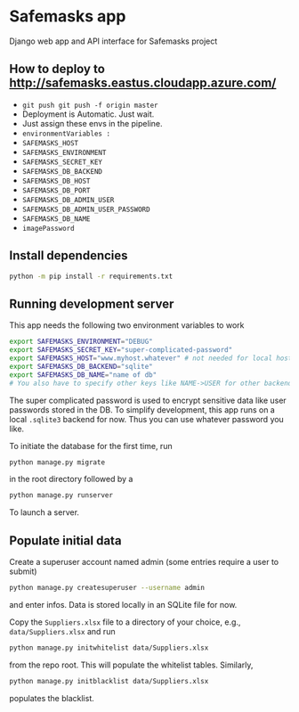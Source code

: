 # Safemasks app

Django web app and API interface for Safemasks project

## How to deploy to http://safemasks.eastus.cloudapp.azure.com/
- ```git push git push -f origin master```
- Deployment is Automatic. Just wait.
- Just assign these envs in the pipeline. 
- ```environmentVariables :	```
- ```SAFEMASKS_HOST ```
- ```SAFEMASKS_ENVIRONMENT ```
- ```SAFEMASKS_SECRET_KEY ```
- ```SAFEMASKS_DB_BACKEND ```
- ```SAFEMASKS_DB_HOST ```	
- ```SAFEMASKS_DB_PORT 	```
- ```SAFEMASKS_DB_ADMIN_USER ```
- ```SAFEMASKS_DB_ADMIN_USER_PASSWORD ```
- ```SAFEMASKS_DB_NAME ```
- ```imagePassword ```


## Install dependencies

```bash
python -m pip install -r requirements.txt
```

## Running development server

This app needs the following two environment variables to work
```bash
export SAFEMASKS_ENVIRONMENT="DEBUG"
export SAFEMASKS_SECRET_KEY="super-complicated-password"
export SAFEMASKS_HOST="www.myhost.whatever" # not needed for local host and debug
export SAFEMASKS_DB_BACKEND="sqlite"
export SAFEMASKS_DB_NAME="name of db"
# You also have to specify other keys like NAME->USER for other backends
```
The super complicated password is used to encrypt sensitive data like user passwords stored in the DB.
To simplify development, this app runs on a local `.sqlite3` backend for now.
Thus you can use whatever password you like.

To initiate the database for the first time, run
```bash
python manage.py migrate
```
in the root directory followed by a

```bash
python manage.py runserver
```
To launch a server.

## Populate initial data

Create a superuser account named admin (some entries require a user to submit)
```bash
python manage.py createsuperuser --username admin
```
and enter infos.
Data is stored locally in an SQLite file for now.

Copy the `Suppliers.xlsx` file to a directory of your choice, e.g., `data/Suppliers.xlsx` and run
```bash
python manage.py initwhitelist data/Suppliers.xlsx
```
from the repo root.
This will populate the whitelist tables.
Similarly,
```bash
python manage.py initblacklist data/Suppliers.xlsx
```
populates the blacklist.
